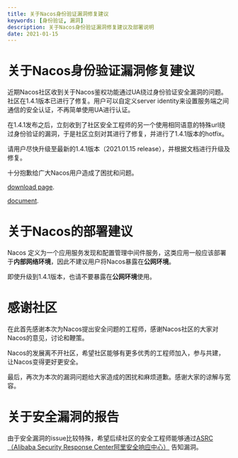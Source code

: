 ```yaml
---
title: 关于Nacos身份验证漏洞修复建议
keywords: [身份验证, 漏洞]
description: 关于Nacos身份验证漏洞修复建议及部署说明
date: 2021-01-15
---
```


# 关于Nacos身份验证漏洞修复建议

近期Nacos社区收到关于Nacos鉴权功能通过UA绕过身份验证安全漏洞的问题。社区在1.4.1版本已进行了修复。用户可以自定义server 
identity来设置服务端之间通信的安全认证，不再简单使用UA进行认证。

在1.4.1发布之后，立刻收到了社区安全工程师的另一个使用相同语意的特殊url绕过身份验证的漏洞，于是社区立刻对其进行了修复，并进行了1.4.1版本的hotfix。

请用户尽快升级至最新的1.4.1版本（2021.01.15 release），并根据文档进行升级及修复。

十分抱歉给广大Nacos用户造成了困扰和问题。

[download page](https://github.com/alibaba/nacos/releases/tag/1.4.1).

[document](https://nacos.io/zh-cn/docs/auth.html).

# 关于Nacos的部署建议

Nacos 定义为一个应用服务发现和配置管理中间件服务，这类应用一般应该部署于**内部网络环境**，因此不建议用户将Nacos暴露在**公网环境**。

即使升级到1.4.1版本，也请不要暴露在**公网环境**使用。

# 感谢社区

在此首先感谢本次为Nacos提出安全问题的工程师，感谢Nacos社区的大家对Nacos的意见，讨论和鞭策。

Nacos的发展离不开社区，希望社区能够有更多优秀的工程师加入，参与共建，让Nacos变得更好更安全。

最后，再次为本次的漏洞问题给大家造成的困扰和麻烦道歉。感谢大家的谅解与宽容。

# 关于安全漏洞的报告

由于安全漏洞的issue比较特殊，希望后续社区的安全工程师能够通过[ASRC（Alibaba Security Response Center阿里安全响应中心）]( https://security.alibaba.com) 告知漏洞。



